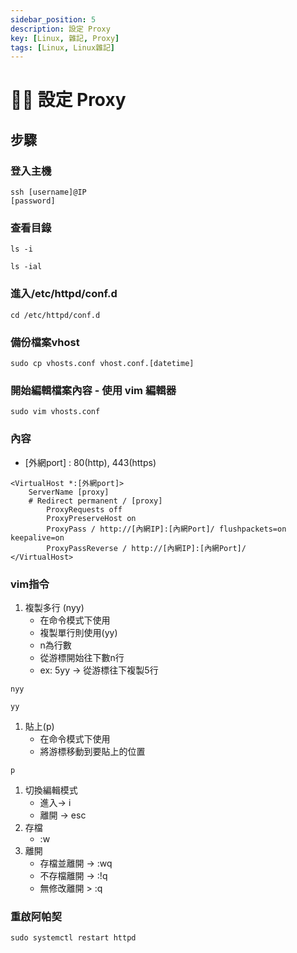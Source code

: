 ```yaml
---
sidebar_position: 5
description: 設定 Proxy
key: [Linux, 雜記, Proxy]
tags: [Linux, Linux雜記]
---
```


# 👩‍💻 設定 Proxy

## 步驟

### 登入主機

```shell
ssh [username]@IP
[password]
```

### 查看目錄

```shell
ls -i

ls -ial
```

### 進入/etc/httpd/conf.d

```shell
cd /etc/httpd/conf.d
```

### 備份檔案vhost

```shell
sudo cp vhosts.conf vhost.conf.[datetime]
```

### 開始編輯檔案內容 - 使用 vim 編輯器

```shell
sudo vim vhosts.conf
```

### 內容

- [外網port] : 80(http), 443(https)

```shell
<VirtualHost *:[外網port]> 
    ServerName [proxy] 
    # Redirect permanent / [proxy]
        ProxyRequests off 
        ProxyPreserveHost on 
        ProxyPass / http://[內網IP]:[內網Port]/ flushpackets=on keepalive=on 
        ProxyPassReverse / http://[內網IP]:[內網Port]/ 
</VirtualHost>
```

### vim指令

1. 複製多行 (nyy)
   - 在命令模式下使用
   - 複製單行則使用(yy)
   - n為行數
   - 從游標開始往下數n行
   - ex: 5yy -> 從游標往下複製5行

```shell
nyy

yy
```

1. 貼上(p)
   - 在命令模式下使用
   - 將游標移動到要貼上的位置

```shell
p
```

1. 切換編輯模式
   - 進入->  i
   - 離開 -> esc
2. 存檔
   - :w
3. 離開
   - 存檔並離開 -> :wq
   - 不存檔離開 -> :!q
   - 無修改離開 > :q

### 重啟阿帕契

```shell
sudo systemctl restart httpd
```
